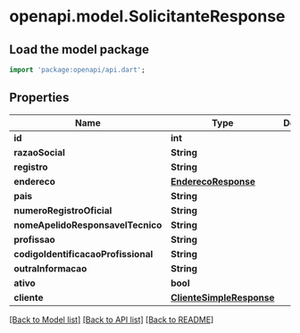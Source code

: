 # openapi.model.SolicitanteResponse

## Load the model package
```dart
import 'package:openapi/api.dart';
```

## Properties
Name | Type | Description | Notes
------------ | ------------- | ------------- | -------------
**id** | **int** |  | [optional] 
**razaoSocial** | **String** |  | [optional] 
**registro** | **String** |  | [optional] 
**endereco** | [**EnderecoResponse**](EnderecoResponse.md) |  | [optional] 
**pais** | **String** |  | [optional] 
**numeroRegistroOficial** | **String** |  | [optional] 
**nomeApelidoResponsavelTecnico** | **String** |  | [optional] 
**profissao** | **String** |  | [optional] 
**codigoIdentificacaoProfissional** | **String** |  | [optional] 
**outraInformacao** | **String** |  | [optional] 
**ativo** | **bool** |  | [optional] 
**cliente** | [**ClienteSimpleResponse**](ClienteSimpleResponse.md) |  | [optional] 

[[Back to Model list]](../README.md#documentation-for-models) [[Back to API list]](../README.md#documentation-for-api-endpoints) [[Back to README]](../README.md)


